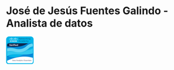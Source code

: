 # José de Jesús Fuentes Galindo - Analista de datos

<div>

<a href="https://www.credly.com/badges/64b42b68-fc16-43ac-9238-d9af10143634/public_url"><img src="Badges/data-analytics-essentials.png" width="75" height="75"></a>

</div>

<!--
**JesusFuentesGalindo-DataAnalyst/JesusFuentesGalindo-DataAnalyst** is a ✨ _special_ ✨ repository because its `README.md` (this file) appears on your GitHub profile.

Here are some ideas to get you started:

- 🔭 I’m currently working on ...
- 🌱 I’m currently learning ...
- 👯 I’m looking to collaborate on ...
- 🤔 I’m looking for help with ...
- 💬 Ask me about ...
- 📫 How to reach me: ...
- 😄 Pronouns: ...
- ⚡ Fun fact: ...
-->
